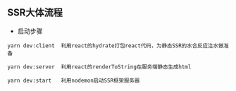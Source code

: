 ## SSR大体流程

- 启动步骤

```
yarn dev:client  利用react的hydrate打包react代码，为静态SSR的水合反应注水做准备

yarn dev:server  利用react的renderToString在服务端静态生成html

yarn dev:start   利用nodemon启动SSR框架服务器
```

